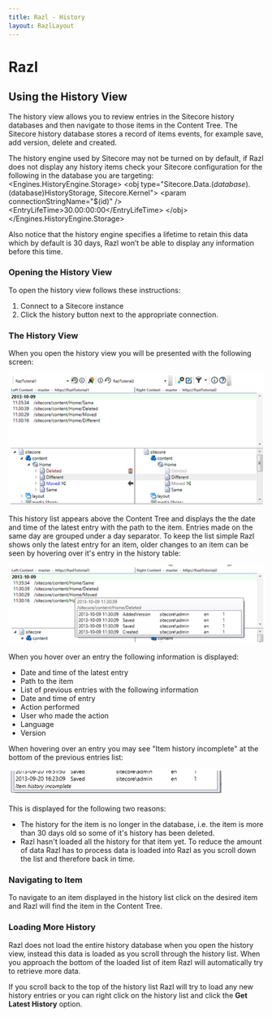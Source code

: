 ```yaml
---
title: Razl - History
layout: RazlLayout
---
```


# Razl

## Using the History View

The history view allows you to review entries in the Sitecore history databases and then navigate to those items in the Content Tree. The Sitecore history database stores a record of items events, for example save, add version, delete and created.

The history engine used by Sitecore may not be turned on by default, if Razl does not display any history items check your Sitecore configuration for the following in the database you are targeting:
  &lt;Engines.HistoryEngine.Storage&gt;
&lt;obj type="Sitecore.Data.$(database).$(database)HistoryStorage, Sitecore.Kernel"&gt;
  &lt;param connectionStringName="$(id)" /&gt;
  &lt;EntryLifeTime&gt;30.00:00:00&lt;/EntryLifeTime&gt;
&lt;/obj&gt;
  &lt;/Engines.HistoryEngine.Storage&gt;

Also notice that the history engine specifies a lifetime to retain this data which by default is 30 days, Razl won’t be able to display any information before this time.

### Opening the History View

To open the history view follows these instructions:

1. Connect to a Sitecore instance
2. Click the history button next to the appropriate connection.

### The History View

When you open the history view you will be presented with the following screen:

![](/Images/Razl/history1.PNG)

This history list appears above the Content Tree and displays the the date and time of the latest entry with the path to the item. Entries made on the same day are grouped under a day separator. To keep the list simple Razl shows only the latest entry for an item, older changes to an item can be seen by hovering over it's entry in the history table:

![](/Images/Razl/history2.PNG)

When you hover over an entry the following information is displayed:

* Date and time of the latest entry
* Path to the item
* List of previous entries with the following information
 * Date and time of entry
 * Action performed
 * User who made the action
 * Language
 * Version

When hovering over an entry you may see "Item history incomplete" at the bottom of the previous entries list:

![](/Images/Razl/history3.PNG)

This is displayed for the following two reasons:

* The history for the item is no longer in the database, i.e. the item is more than 30 days old so some of it's history has been deleted.
* Razl hasn't loaded all the history for that item yet. To reduce the amount of data Razl has to process data is loaded into Razl as you scroll down the list and therefore back in time.

### Navigating to Item

To navigate to an item displayed in the history list click on the desired item and Razl will find the item in the Content Tree.

### Loading More History

Razl does not load the entire history database when you open the history view, instead this data is loaded as you scroll through the history list. When you approach the bottom of the loaded list of item Razl will automatically try to retrieve more data.

If you scroll back to the top of the history list Razl will try to load any new history entries or you can right click on the history list and click the **Get Latest History** option.
